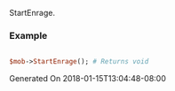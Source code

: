 StartEnrage.
### Example

```perl

$mob->StartEnrage(); # Returns void
```


Generated On 2018-01-15T13:04:48-08:00
